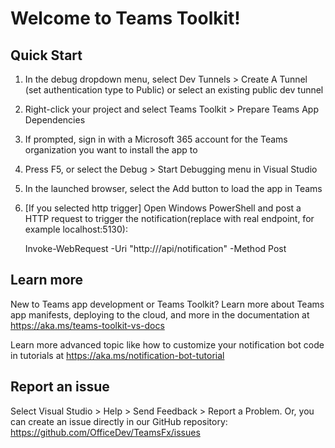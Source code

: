 # Welcome to Teams Toolkit!

## Quick Start

1. In the debug dropdown menu, select Dev Tunnels > Create A Tunnel (set authentication type to Public) or select an existing public dev tunnel
2. Right-click your project and select Teams Toolkit > Prepare Teams App Dependencies
3. If prompted, sign in with a Microsoft 365 account for the Teams organization you want 
to install the app to
4. Press F5, or select the Debug > Start Debugging menu in Visual Studio
5. In the launched browser, select the Add button to load the app in Teams
6. [If you selected http trigger] Open Windows PowerShell and post a HTTP request to trigger 
the notification(replace <endpoint> with real endpoint, for example localhost:5130):

   Invoke-WebRequest -Uri "http://<endpoint>/api/notification" -Method Post
   
## Learn more

New to Teams app development or Teams Toolkit? Learn more about 
Teams app manifests, deploying to the cloud, and more in the documentation 
at https://aka.ms/teams-toolkit-vs-docs

Learn more advanced topic like how to customize your notification bot code in 
tutorials at https://aka.ms/notification-bot-tutorial

## Report an issue

Select Visual Studio > Help > Send Feedback > Report a Problem. 
Or, you can create an issue directly in our GitHub repository: 
https://github.com/OfficeDev/TeamsFx/issues
